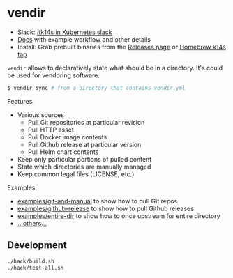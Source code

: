 # vendir

- Slack: [#k14s in Kubernetes slack](https://slack.kubernetes.io)
- [Docs](docs/README.md) with example workflow and other details
- Install: Grab prebuilt binaries from the [Releases page](https://github.com/k14s/vendir/releases) or [Homebrew k14s tap](https://github.com/k14s/homebrew-tap)

`vendir` allows to declaratively state what should be in a directory. It's could be used for vendoring software.

```bash
$ vendir sync # from a directory that contains vendir.yml
```

Features:

- Various sources
  - Pull Git repositories at particular revision
  - Pull HTTP asset
  - Pull Docker image contents
  - Pull Github release at particular version
  - Pull Helm chart contents
- Keep only particular portions of pulled content
- State which directories are manually managed
- Keep common legal files (LICENSE, etc.)

Examples:

- [examples/git-and-manual](examples/git-and-manual) to show how to pull Git repos
- [examples/github-release](examples/github-release) to show how to pull Github releases
- [examples/entire-dir](examples/entire-dir) to show how to once upstream for entire directory
- [...others...](examples/)

## Development

```bash
./hack/build.sh
./hack/test-all.sh
```
